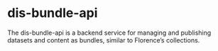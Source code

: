# dis-bundle-api
The dis-bundle-api is a backend service for managing and publishing datasets and content as bundles, similar to Florence’s collections.
